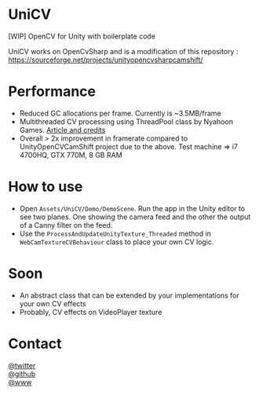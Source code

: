 # UniCV
[WIP] OpenCV for Unity with boilerplate code

UniCV works on OpenCvSharp and is a modification of this repository : https://sourceforge.net/projects/unityopencvsharpcamshift/  

# Performance   
- Reduced GC allocations per frame. Currently is ~3.5MB/frame  
- Multithreaded CV processing using ThreadPool class by Nyahoon Games. [Article and credits](https://nyahoon.com/blog-en/366)  
- Overall > 2x improvement in framerate compared to UnityOpenCVCamShift project due to the above. Test machine => i7 4700HQ, GTX 770M, 8 GB RAM  
  
# How to use 
- Open `Assets/UniCV/Demo/DemoScene`. Run the app in the Unity editor to see two planes. One showing the camera feed and the other the output of a Canny filter on the feed.  
- Use the `ProcessAndUpdateUnityTexture_Threaded` method in `WebCamTextureCVBehaviour` class to place your own CV logic.  
  
# Soon  
- An abstract class that can be extended by your implementations for your own CV effects
- Probably, CV effects on VideoPlayer texture  

# Contact
[@twitter](https://www.twitter.com/vatsalAmbastha)  
[@github](https://githib.com/adrenak)  
[@www](http://www.vatsalAmbastha.com)